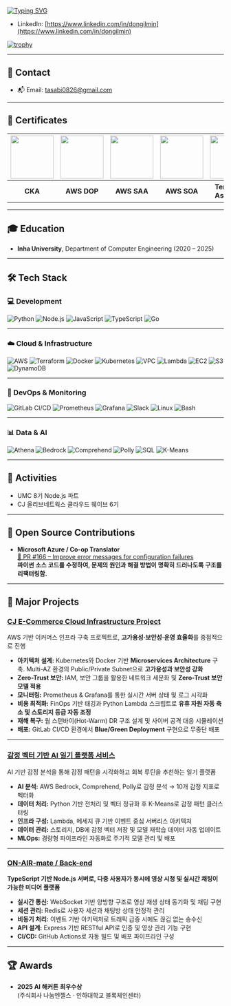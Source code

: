 [![Typing SVG](https://readme-typing-svg.demolab.com/?lines=Hi+Im+Dongil+Min!;I'm+Software+Engineer)](https://git.io/typing-svg)
- LinkedIn: [https://www.linkedin.com/in/dongilmin](https://www.linkedin.com/in/dongilmin)


[![trophy](https://github-profile-trophy.vercel.app/?username=DongilMin&row=2)](https://github.com/ryo-ma/github-profile-trophy)

---

## 📧 Contact  
- 📬 Email: [tasabi0826@gmail.com](mailto:tasabi0826@gmail.com)

---

## 🪪 Certificates  

| <img src="https://github.com/user-attachments/assets/a7c22d77-6380-4654-b1d5-60cce657c4eb" width="100"/> | <img src="https://github.com/user-attachments/assets/fd25ce71-7455-4c69-a79a-4c59432c32dd" width="100"/> | <img src="https://github.com/user-attachments/assets/bce87582-e636-492b-99ed-fdd0f2afea39" width="100"/> | <img src="https://github.com/user-attachments/assets/884026da-b1a3-4f94-b3ba-15d1b8fd8b52" width="100"/> | <img src="https://github.com/user-attachments/assets/97f7e6d2-fcbf-4920-b429-9e1d27829da1" width="100"/> | <img src="https://img.shields.io/badge/SQLD-SQL%20Developer-4479A1?logo=mysql&logoColor=white" width="100"/> | <img src="https://img.shields.io/badge/Linux%20Master-2급-FCC624?logo=linux&logoColor=black" width="100"/> |
|:---:|:---:|:---:|:---:|:---:|:---:|:---:|
| **CKA** | **AWS DOP** | **AWS SAA** | **AWS SOA** | **Terraform Associate** | **SQLD** | **Linux Master 2급** |


---

## 🎓 Education  
- **Inha University**, Department of Computer Engineering (2020 – 2025)

---

## 🛠 Tech Stack

### 💻 Development
![Python](https://img.shields.io/badge/-Python-3776AB?style=flat&logo=python&logoColor=white)
![Node.js](https://img.shields.io/badge/-Node.js-339933?style=flat&logo=node.js&logoColor=white)
![JavaScript](https://img.shields.io/badge/-JavaScript-F7DF1E?style=flat&logo=javascript&logoColor=black)
![TypeScript](https://img.shields.io/badge/-TypeScript-3178C6?style=flat&logo=typescript&logoColor=white)
![Go](https://img.shields.io/badge/-Go-00ADD8?style=flat&logo=go&logoColor=white)

---

### ☁️ Cloud & Infrastructure
![AWS](https://img.shields.io/badge/-AWS-232F3E?style=flat&logo=amazonaws&logoColor=white)
![Terraform](https://img.shields.io/badge/-Terraform-844FBA?style=flat&logo=terraform&logoColor=white)
![Docker](https://img.shields.io/badge/-Docker-2496ED?style=flat&logo=docker&logoColor=white)
![Kubernetes](https://img.shields.io/badge/-Kubernetes-326CE5?style=flat&logo=kubernetes&logoColor=white)
![VPC](https://img.shields.io/badge/-AWS%20VPC-232F3E?style=flat&logo=amazonaws&logoColor=white)
![Lambda](https://img.shields.io/badge/-AWS%20Lambda-FF9900?style=flat&logo=awslambda&logoColor=white)
![EC2](https://img.shields.io/badge/-EC2-FF9900?style=flat&logo=amazonec2&logoColor=white)
![S3](https://img.shields.io/badge/-S3-569A31?style=flat&logo=amazons3&logoColor=white)
![DynamoDB](https://img.shields.io/badge/-DynamoDB-4053D6?style=flat&logo=amazondynamodb&logoColor=white)

---

### 🔧 DevOps & Monitoring
![GitLab CI/CD](https://img.shields.io/badge/-GitLab%20CI%2FCD-FCA121?style=flat&logo=gitlab&logoColor=white)
![Prometheus](https://img.shields.io/badge/-Prometheus-E6522C?style=flat&logo=prometheus&logoColor=white)
![Grafana](https://img.shields.io/badge/-Grafana-F46800?style=flat&logo=grafana&logoColor=white)
![Slack](https://img.shields.io/badge/-Slack-4A154B?style=flat&logo=slack&logoColor=white)
![Linux](https://img.shields.io/badge/-Linux-FCC624?style=flat&logo=linux&logoColor=black)
![Bash](https://img.shields.io/badge/-Bash-4EAA25?style=flat&logo=gnubash&logoColor=white)

---

### 📊 Data & AI
![Athena](https://img.shields.io/badge/-Amazon%20Athena-232F3E?style=flat&logo=amazonaws&logoColor=white)
![Bedrock](https://img.shields.io/badge/-AWS%20Bedrock-FF4F00?style=flat&logo=amazonaws&logoColor=white)
![Comprehend](https://img.shields.io/badge/-AWS%20Comprehend-4053D6?style=flat&logo=amazonaws&logoColor=white)
![Polly](https://img.shields.io/badge/-AWS%20Polly-232F3E?style=flat&logo=amazonaws&logoColor=white)
![SQL](https://img.shields.io/badge/-SQL-336791?style=flat&logo=postgresql&logoColor=white)
![K-Means](https://img.shields.io/badge/-K--Means-3776AB?style=flat&logo=python&logoColor=white)

---

## 🤝 Activities  
- UMC 8기 Node.js 파트  
- CJ 올리브네트웍스 클라우드 웨이브 6기  

---

## 🧩 Open Source Contributions

- **Microsoft Azure / Co-op Translator**  
  [🔗 PR #166 – Improve error messages for configuration failures](https://github.com/Azure/co-op-translator/pull/166)  
  **파이썬 소스 코드를 수정하여, 문제의 원인과 해결 방법이 명확히 드러나도록 구조를 리팩터링함.**

---

## 🚀 Major Projects

### **[CJ E-Commerce Cloud Infrastructure Project](https://github.com/cloud-wave-best-zizon)**  
AWS 기반 이커머스 인프라 구축 프로젝트로, **고가용성·보안성·운영 효율화**를 중점적으로 진행  

- **아키텍처 설계:** Kubernetes와 Docker 기반 **Microservices Architecture** 구축. Multi-AZ 환경의 Public/Private Subnet으로 **고가용성과 보안성 강화**  
- **Zero-Trust 보안:** IAM, 보안 그룹을 활용한 네트워크 세분화 및 **Zero-Trust 보안 모델 적용**  
- **모니터링:** Prometheus & Grafana를 통한 실시간 서버 상태 및 로그 시각화  
- **비용 최적화:** FinOps 기반 태깅과 Python Lambda 스크립트로 **유휴 자원 자동 축소 및 스토리지 등급 자동 조정**  
- **재해 복구:** 웜 스탠바이(Hot-Warm) DR 구조 설계 및 사이버 공격 대응 시뮬레이션  
- **배포:** GitLab CI/CD 환경에서 **Blue/Green Deployment** 구현으로 무중단 배포  

---

### **[감정 벡터 기반 AI 일기 플랫폼 서비스](https://github.com/inha-cloud-project-09)**  
AI 기반 감정 분석을 통해 감정 패턴을 시각화하고 회복 루틴을 추천하는 일기 플랫폼  

- **AI 분석:** AWS Bedrock, Comprehend, Polly로 감정 분석 → 10개 감정 지표로 벡터화  
- **데이터 처리:** Python 기반 전처리 및 벡터 정규화 후 K-Means로 감정 패턴 클러스터링  
- **인프라 구성:** Lambda, 메세지 큐 기반 이벤트 중심 서버리스 아키텍처  
- **데이터 관리:** 스토리지, DB에 감정 벡터 저장 및 모델 재학습 데이터 자동 업데이트  
- **MLOps:** 경량형 파이프라인 자동화로 주기적 모델 관리 및 배포  

---

### **[ON-AIR-mate / Back-end](https://github.com/ON-AIR-mate/Node.js)**  
**TypeScript 기반 Node.js 서버로, 다중 사용자가 동시에 영상 시청 및 실시간 채팅이 가능한 미디어 플랫폼**  

- **실시간 통신:** WebSocket 기반 양방향 구조로 영상 재생 상태 동기화 및 채팅 구현  
- **세션 관리:** Redis로 사용자 세션과 채팅방 상태 안정적 관리  
- **비동기 처리:** 이벤트 기반 아키텍처로 트래픽 급증 시에도 끊김 없는 송수신  
- **API 설계:** Express 기반 RESTful API로 인증 및 영상 관리 기능 구현  
- **CI/CD:** GitHub Actions로 자동 빌드 및 배포 파이프라인 구성  

---

## 🏆 Awards

- **2025 AI 해커톤 최우수상**  
  (주식회사 나눔엔젤스 · 인하대학교 블록체인센터)
